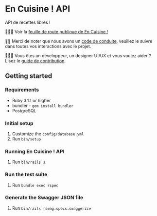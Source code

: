 # En Cuisine ! API

API de recettes libres !

🧑🏻‍🍳 Voir la [feuille de route publique de En Cuisine !](https://github.com/orgs/encuisineorg/projects/1)

🙏🏻 Merci de noter que nous avons un [code de conduite](https://github.com/encuisineorg/roadmap/blob/main/CODE_OF_CONDUCT.md), veuillez le suivre dans toutes vos interactions avec le projet.

🧑🏻‍💻 Vous êtes un développeur, un designer UI/UX et vous voulez aider ? Lisez le [guide de contribution](https://github.com/encuisineorg/roadmap/blob/main/CONTRIBUTING.md).

## Getting started

### Requirements

- Ruby 3.1.1 or higher
- bundler - `gem install bundler`
- PostgreSQL

### Initial setup

1. Customize the `config/database.yml`
2. Run `bin/setup`

### Running En Cuisine ! API

1. Run `bin/rails s`

### Run the test suite

1. Run `bundle exec rspec`

### Generate the Swagger JSON file

1. Run `bin/rails rswag:specs:swaggerize`

